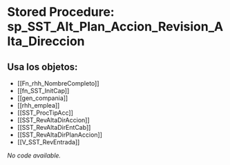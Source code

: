 # Stored Procedure: sp_SST_Alt_Plan_Accion_Revision_Alta_Direccion

## Usa los objetos:
- [[Fn_rhh_NombreCompleto]]
- [[fn_SST_InitCap]]
- [[gen_compania]]
- [[rhh_emplea]]
- [[SST_ProcTipAcc]]
- [[SST_RevAltaDirAccion]]
- [[SST_RevAltaDirEntCab]]
- [[SST_RevAltaDirPlanAccion]]
- [[V_SST_RevEntrada]]

*No code available.*
